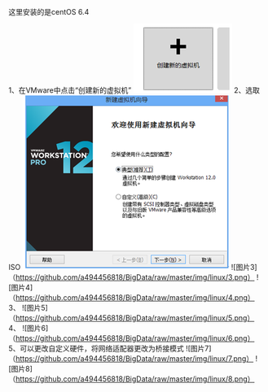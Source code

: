 这里安装的是centOS 6.4

1、在VMware中点击“创建新的虚拟机”
 ![图片1](https://github.com/a494456818/BigData/raw/master/img/linux/1.png)
2、选取ISO
 ![图片2](https://github.com/a494456818/BigData/raw/master/img/linux/2.png)
 ![图片3]（https://github.com/a494456818/BigData/raw/master/img/linux/3.png）
 ![图片4]（https://github.com/a494456818/BigData/raw/master/img/linux/4.png）
3、
 ![图片5]（https://github.com/a494456818/BigData/raw/master/img/linux/5.png）
4、
 ![图片6]（https://github.com/a494456818/BigData/raw/master/img/linux/6.png）
5、可以更改自定义硬件，将网络适配器更改为桥接模式
 ![图片7]（https://github.com/a494456818/BigData/raw/master/img/linux/7.png）
 ![图片8]（https://github.com/a494456818/BigData/raw/master/img/linux/8.png）
